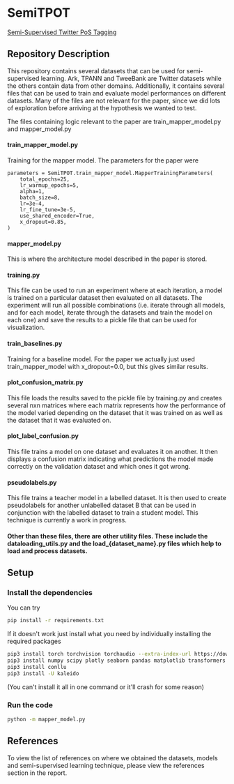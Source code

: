 # SemiTPOT
[Semi-Supervised Twitter PoS Tagging](https://www.overleaf.com/read/sxbvyhpvhgvk)

## Repository Description
This repository contains several datasets that can be used for semi-supervised learning. Ark, TPANN and TweeBank are Twitter datasets while the others contain data from other domains. Additionally, it contains several files that can be used to train and evaluate model performances on different datasets. Many of the files are not relevant for the paper, since we did lots of exploration before arriving at the hypothesis we wanted to test.

The files containing logic relevant to the paper are train_mapper_model.py and mapper_model.py

#### train_mapper_model.py
Training for the mapper model. The parameters for the paper were
```
parameters = SemiTPOT.train_mapper_model.MapperTrainingParameters(
    total_epochs=25,
    lr_warmup_epochs=5,
    alpha=1,
    batch_size=8,
    lr=3e-4,
    lr_fine_tune=3e-5,
    use_shared_encoder=True,
    x_dropout=0.85,
)
```

#### mapper_model.py
This is where the architecture model described in the paper is stored.

#### training.py
This file can be used to run an experiment where at each iteration, a model is trained on a particular dataset then evaluated on all datasets. The experiment will run all possible combinations (i.e. iterate through all models, and for each model, iterate through the datasets and train the model on each one) and save the results to a pickle file that can be used for visualization.

#### train_baselines.py
Training for a baseline model. For the paper we actually just used train_mapper_model with x_dropout=0.0, but this gives similar results.

#### plot_confusion_matrix.py
This file loads the results saved to the pickle file by training.py and creates several nxn matrices where each matrix represents how the performance of the model varied depending on the dataset that it was trained on as well as the dataset that it was evaluated on.

#### plot_label_confusion.py
This file trains a model on one dataset and evaluates it on another. It then displays a confusion matrix indicating what predictions the model made correctly on the validation dataset and which ones it got wrong.

#### pseudolabels.py
This file trains a teacher model in a labelled dataset. It is then used to create pseudolabels for another unlabelled dataset B that can be used in conjunction with the labelled dataset to train a student model. This technique is currently a work in progress.

#### Other than these files, there are other utility files. These include the dataloading_utils.py and the load_{dataset_name}.py files which help to load and process datasets.



## Setup

### Install the dependencies
You can try

```bash
pip install -r requirements.txt
```

If it doesn't work just install what you need by individually installing the required packages

```bash
pip3 install torch torchvision torchaudio --extra-index-url https://download.pytorch.org/whl/cu113
pip3 install numpy scipy plotly seaborn pandas matplotlib transformers nltk
pip3 install conllu
pip3 install -U kaleido
```

(You can't install it all in one command or it'll crash for some reason)

### Run the code

```bash
python -m mapper_model.py
```

## References
To view the list of references on where we obtained the datasets, models and semi-supervised learning technique, please view the references section in the report.
